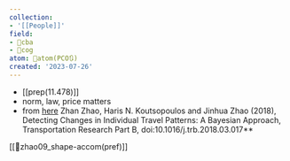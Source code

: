 ```yaml
---
collection:
- '[[People]]'
field:
- 🐅cba
- 👾cog
atom: 🧭atom(PCO🔃)
created: '2023-07-26'
---
```


- [[prep(11.478)]]
- norm, law, price matters
- from [here](https://docs.google.com/document/d/10ZMkWwJhfayy0p6M3_SazeOcBQeTXDfXedaTPv-gNs8/edit)
Zhan Zhao, Haris N. Koutsopoulos and Jinhua Zhao (2018), Detecting Changes in Individual Travel Patterns: A Bayesian Approach, Transportation Research Part B, doi:10.1016/j.trb.2018.03.017**

[[📜zhao09_shape-accom(pref)]]
